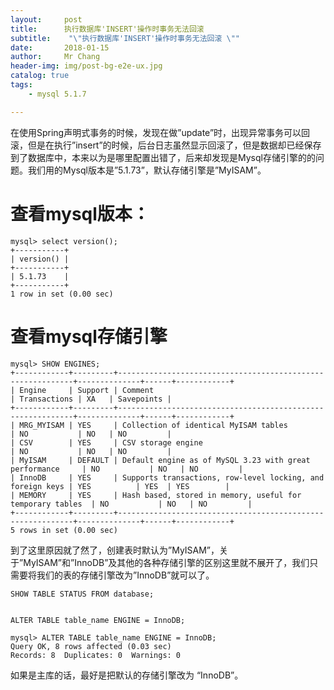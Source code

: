 ```yaml
---
layout:     post
title:     	执行数据库'INSERT'操作时事务无法回滚
subtitle:    "\"执行数据库'INSERT'操作时事务无法回滚 \""
date:       2018-01-15
author:     Mr Chang
header-img: img/post-bg-e2e-ux.jpg
catalog: true
tags:
    - mysql 5.1.7

---
```



在使用Spring声明式事务的时候，发现在做”update”时，出现异常事务可以回滚，但是在执行”insert”的时候，后台日志虽然显示回滚了，但是数据却已经保存到了数据库中，本来以为是哪里配置出错了，后来却发现是Mysql存储引擎的的问题。我们用的Mysql版本是”5.1.73”，默认存储引擎是”MyISAM”。

# 查看mysql版本：
	mysql> select version();
	+-----------+
	| version() |
	+-----------+
	| 5.1.73    |
	+-----------+
	1 row in set (0.00 sec)
	
# 查看mysql存储引擎

	mysql> SHOW ENGINES;
	+------------+---------+------------------------------------------------------------+--------------+------+------------+
	| Engine     | Support | Comment                                                    | Transactions | XA   | Savepoints |
	+------------+---------+------------------------------------------------------------+--------------+------+------------+
	| MRG_MYISAM | YES     | Collection of identical MyISAM tables                      | NO           | NO   | NO         |
	| CSV        | YES     | CSV storage engine                                         | NO           | NO   | NO         |
	| MyISAM     | DEFAULT | Default engine as of MySQL 3.23 with great performance     | NO           | NO   | NO         |
	| InnoDB     | YES     | Supports transactions, row-level locking, and foreign keys | YES          | YES  | YES        |
	| MEMORY     | YES     | Hash based, stored in memory, useful for temporary tables  | NO           | NO   | NO         |
	+------------+---------+------------------------------------------------------------+--------------+------+------------+
	5 rows in set (0.00 sec)
	
到了这里原因就了然了，创建表时默认为”MyISAM”，关于”MyISAM”和”InnoDB”及其他的各种存储引擎的区别这里就不展开了，我们只需要将我们的表的存储引擎改为”InnoDB”就可以了。

	SHOW TABLE STATUS FROM database;


	ALTER TABLE table_name ENGINE = InnoDB;
	
	mysql> ALTER TABLE table_name ENGINE = InnoDB;
	Query OK, 8 rows affected (0.03 sec)
	Records: 8  Duplicates: 0  Warnings: 0
	
如果是主库的话，最好是把默认的存储引擎改为 “InnoDB”。



